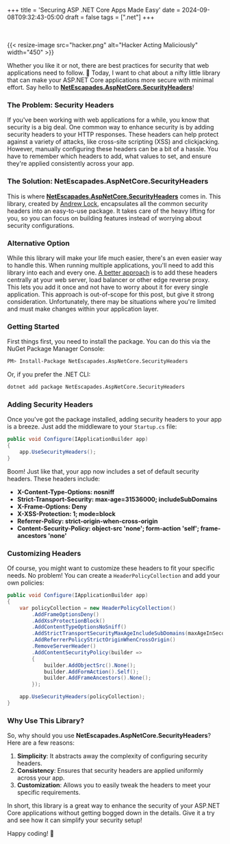 +++
title = 'Securing ASP .NET Core Apps Made Easy'
date = 2024-09-08T09:32:43-05:00
draft = false
tags = [".net"]
+++

<br/><br/>
{{< resize-image src="hacker.png" alt="Hacker Acting Maliciously" width="450" >}}

Whether you like it or not, there are best practices for security that web applications need to follow. 👋 Today, I want to chat about a nifty little library that can make your ASP.NET Core applications more secure with minimal effort. Say hello to **[NetEscapades.AspNetCore.SecurityHeaders](https://github.com/andrewlock/NetEscapades.AspNetCore.SecurityHeaders)**!

### The Problem: Security Headers

If you've been working with web applications for a while, you know that security is a big deal. One common way to enhance security is by adding security headers to your HTTP responses. These headers can help protect against a variety of attacks, like cross-site scripting (XSS) and clickjacking. However, manually configuring these headers can be a bit of a hassle. You have to remember which headers to add, what values to set, and ensure they're applied consistently across your app.

### The Solution: NetEscapades.AspNetCore.SecurityHeaders

This is where **[NetEscapades.AspNetCore.SecurityHeaders](https://github.com/andrewlock/NetEscapades.AspNetCore.SecurityHeaders)** comes in. This library, created by [Andrew Lock](https://andrewlock.net/adding-default-security-headers-in-asp-net-core/), encapsulates all the common security headers into an easy-to-use package. It takes care of the heavy lifting for you, so you can focus on building features instead of worrying about security configurations.

### Alternative Option

While this library will make your life much easier, there's an even easier way to handle this. When running multiple applications, you'll need to add this library into each and every one. [A better approach](https://scotthelme.co.uk/hardening-your-http-response-headers/) is to add these headers centrally at your web server, load balancer or other edge reverse proxy. This lets you add it once and not have to worry about it for every single application. This approach is out-of-scope for this post, but give it strong consideration. Unfortunately, there may be situations where you're limited and must make changes within your application layer.

### Getting Started

First things first, you need to install the package. You can do this via the NuGet Package Manager Console:

```bash
PM> Install-Package NetEscapades.AspNetCore.SecurityHeaders
```

Or, if you prefer the .NET CLI:

```bash
dotnet add package NetEscapades.AspNetCore.SecurityHeaders
```

### Adding Security Headers

Once you've got the package installed, adding security headers to your app is a breeze. Just add the middleware to your `Startup.cs` file:

```csharp
public void Configure(IApplicationBuilder app)
{
    app.UseSecurityHeaders();
}
```

Boom! Just like that, your app now includes a set of default security headers. These headers include:

- **X-Content-Type-Options: nosniff**
- **Strict-Transport-Security: max-age=31536000; includeSubDomains**
- **X-Frame-Options: Deny**
- **X-XSS-Protection: 1; mode=block**
- **Referrer-Policy: strict-origin-when-cross-origin**
- **Content-Security-Policy: object-src 'none'; form-action 'self'; frame-ancestors 'none'**

### Customizing Headers

Of course, you might want to customize these headers to fit your specific needs. No problem! You can create a `HeaderPolicyCollection` and add your own policies:

```csharp
public void Configure(IApplicationBuilder app)
{
    var policyCollection = new HeaderPolicyCollection()
        .AddFrameOptionsDeny()
        .AddXssProtectionBlock()
        .AddContentTypeOptionsNoSniff()
        .AddStrictTransportSecurityMaxAgeIncludeSubDomains(maxAgeInSeconds: 60 * 60 * 24 * 365)
        .AddReferrerPolicyStrictOriginWhenCrossOrigin()
        .RemoveServerHeader()
        .AddContentSecurityPolicy(builder =>
        {
            builder.AddObjectSrc().None();
            builder.AddFormAction().Self();
            builder.AddFrameAncestors().None();
        });

    app.UseSecurityHeaders(policyCollection);
}
```

### Why Use This Library?

So, why should you use **NetEscapades.AspNetCore.SecurityHeaders**? Here are a few reasons:

1. **Simplicity**: It abstracts away the complexity of configuring security headers.
2. **Consistency**: Ensures that security headers are applied uniformly across your app.
3. **Customization**: Allows you to easily tweak the headers to meet your specific requirements.

In short, this library is a great way to enhance the security of your ASP.NET Core applications without getting bogged down in the details. Give it a try and see how it can simplify your security setup!

Happy coding! 🚀